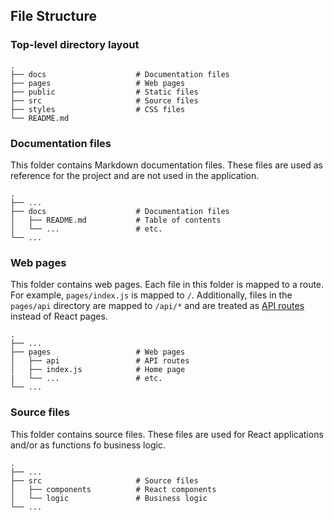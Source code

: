 ## File Structure
### Top-level directory layout

    .
    ├── docs                    # Documentation files
    ├── pages                   # Web pages
    ├── public                  # Static files
    ├── src                     # Source files
    ├── styles                  # CSS files
    └── README.md

### Documentation files

This folder contains Markdown documentation files. These files are used as reference for the project and are not used in the application.

    .
    ├── ...
    ├── docs                    # Documentation files
    │   ├── README.md           # Table of contents
    │   └── ...                 # etc.
    └── ...

### Web pages

This folder contains web pages. Each file in this folder is mapped to a route. For example, `pages/index.js` is mapped to `/`. Additionally, files in the `pages/api` directory are mapped to `/api/*` and are treated as [API routes](https://nextjs.org/docs/api-routes/introduction) instead of React pages.

    .
    ├── ...
    ├── pages                   # Web pages
    │   ├── api                 # API routes
    │   ├── index.js            # Home page
    |   └── ...                 # etc.
    └── ...

### Source files

This folder contains source files. These files are used for React applications and/or as functions fo business logic.

    .
    ├── ...
    ├── src                     # Source files
    │   ├── components          # React components
    │   └── logic               # Business logic
    └── ...
